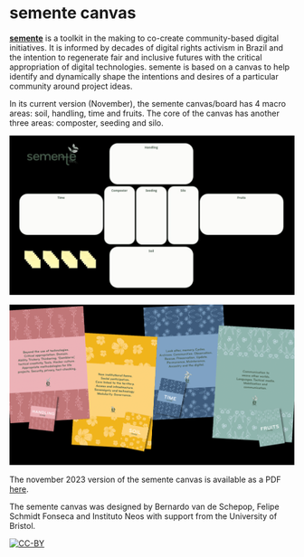 # semente canvas

**[semente](https://semente.de)** is a toolkit in the making to co-create community-based digital initiatives. It is informed by decades of digital rights activism in Brazil and the intention to regenerate fair and inclusive futures with the critical appropriation of digital technologies. semente is based on a canvas to help identify and dynamically shape the intentions and desires of a particular community around project ideas.

In its current version (November), the semente canvas/board has 4 macro areas: soil, handling, time and fruits. The core of the canvas has another three areas: composter, seeding and silo.

![canvas - November 2023](2023-11_canvas.jpg)

![eixos - April 2023](semente-eixos.png)

The november 2023 version of the semente canvas is available as a PDF [here](2023-11_canvas.pdf).

The semente canvas was designed by Bernardo van de Schepop, Felipe Schmidt Fonseca and Instituto Neos with support from the University of Bristol.

[![CC-BY](https://mirrors.creativecommons.org/presskit/buttons/88x31/png/by.png)](https://creativecommons.org/licenses/by/4.0/)
